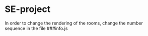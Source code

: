 # SE-project
In order to change the rendering of the rooms, change the number sequence in the file ###info.js
